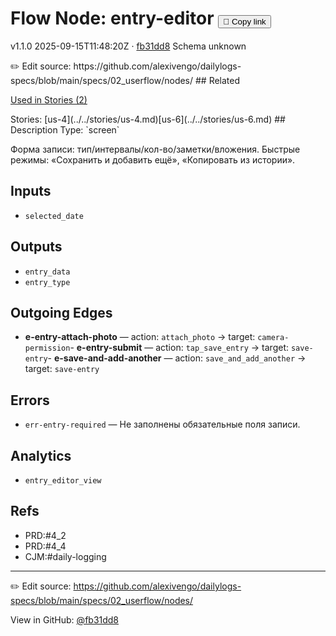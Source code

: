
# Flow Node: entry-editor <button class="copy-link" aria-label="Copy page link" onclick="window.spechubCopyLink && window.spechubCopyLink()">🔗 Copy link</button>

<p class="badges">
  <span class="badge version">v1.1.0</span>
  <span class="badge build">2025-09-15T11:48:20Z · <a href="https://github.com/alexivengo/dailylogs-specs/commits/main" target="_blank" rel="noopener" class="sha">fb31dd8</a></span>
  <span class="badge schema unknown">Schema unknown</span>
</p>
✏️ Edit source: https://github.com/alexivengo/dailylogs-specs/blob/main/specs/02_userflow/nodes/
## Related
<p>
  <span class="chip">
    <a href="../stories/index.md#?flow=entry-editor">Used in Stories (2)</a>
  </span>
</p>
Stories:
<span class="chip">[us-4](../../stories/us-4.md)</span><span class="chip">[us-6](../../stories/us-6.md)</span>
## Description
Type: `screen`

Форма записи: тип/интервалы/кол-во/заметки/вложения. Быстрые режимы: «Сохранить и добавить ещё», «Копировать из истории».

## Inputs
- `selected_date`

## Outputs
- `entry_data`
- `entry_type`

## Outgoing Edges
- **e-entry-attach-photo** — action: `attach_photo` → target: `camera-permission`- **e-entry-submit** — action: `tap_save_entry` → target: `save-entry`- **e-save-and-add-another** — action: `save_and_add_another` → target: `save-entry`
## Errors
- `err-entry-required` — Не заполнены обязательные поля записи.

## Analytics
- `entry_editor_view`

## Refs
- PRD:#4_2
- PRD:#4_4
- CJM:#daily-logging

---
✏️ Edit source: https://github.com/alexivengo/dailylogs-specs/blob/main/specs/02_userflow/nodes/

<p class="page-meta">
  View in GitHub: <a href="https://github.com/alexivengo/dailylogs-specs/commit/fb31dd8" target="_blank" rel="noopener">@fb31dd8</a></p>